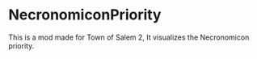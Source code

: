 # NecronomiconPriority
This is a mod made for Town of Salem 2, It visualizes the Necronomicon priority.
